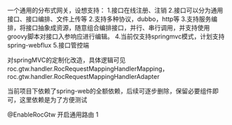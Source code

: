 一个通用的分布式网关，设想支持：
1.接口在线注册、注销
2.接口可以分为通用接口、接口编排、文件上传等
2.支持多种协议，dubbo，http等
3.支持服务编排，将接口抽象成资源，随意组合编排接口，并行、串行调用，并支持使用groovy脚本对接口入参响应进行编辑。
4.当前仅支持springmvc模式，计划支持spring-webflux
5.接口管控端

对springMVC的定制化改造，具体逻辑可见 roc.gtw.handler.RocRequestMappingHandlerMapping，
roc.gtw.handler.RocRequestMappingHandlerAdapter

当前项目下依赖了spring-web的全额依赖，后续可逐步删除，保留必要组件即可，这里依赖是为了方便测试

@EnableRocGtw 开启通用路由 
1